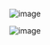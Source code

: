![image](https://github.com/itsmohiniii/15DaysOfCode/assets/74259856/e4b0ae84-5258-444e-9bc7-cfa3950d0212)

![image](https://github.com/itsmohiniii/15DaysOfCode/assets/74259856/2e9a68cf-a090-4ffc-85b2-133398415483)
